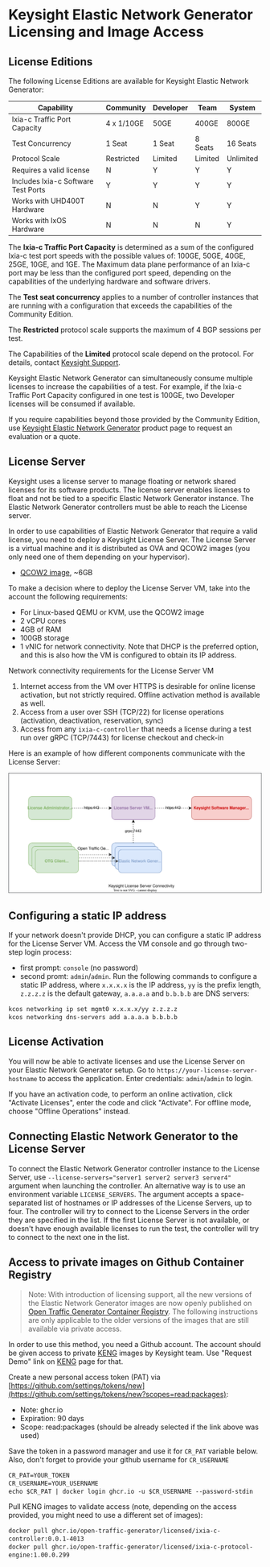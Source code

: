 # Keysight Elastic Network Generator Licensing and Image Access

## License Editions

The following License Editions are available for Keysight Elastic Network Generator:

  | Capability                          | Community            | Developer            | Team                           | System                              |
  |-------------------------------------|----------------------|----------------------|--------------------------------|-------------------------------------|
  | Ixia-c Traffic Port Capacity        |  4 x 1/10GE          |  50GE                |  400GE                         | 800GE                               |
  | Test Concurrency                    |  1 Seat              |  1 Seat              |  8 Seats                       | 16 Seats                            |
  | Protocol Scale                      |  Restricted          |  Limited             |  Limited                       | Unlimited                           |
  | Requires a valid license            |  N                   |  Y                   |  Y                             | Y                                   |
  | Includes Ixia-c Software Test Ports |  Y                   |  Y                   |  Y                             | Y                                   |
  | Works with UHD400T Hardware         |  N                   |  N                   |  Y                             | Y                                   |
  | Works with IxOS Hardware            |  N                   |  N                   |  N                             | Y                                   |

 The **Ixia-c Traffic Port Capacity** is determined as a sum of the configured Ixia-c test port speeds with the possible values of: 100GE, 50GE, 40GE, 25GE, 10GE, and 1GE. The Maximum data plane performance of an Ixia-c port may be less than the configured port speed, depending on the capabilities of the underlying hardware and software drivers.

 The **Test seat concurrency** applies to a number of controller instances that are running with a configuration that exceeds the capabilities of the Community Edition.

 The **Restricted** protocol scale supports the maximum of 4 BGP sessions per test.

 The Capabilities of the **Limited** protocol scale depend on the protocol. For details, contact [Keysight Support](https://support.ixiacom.com/contact/support).

 Keysight Elastic Network Generator can simultaneously consume multiple licenses to increase the capabilities of a test. For example, if the Ixia-c Traffic Port Capacity configured in one test is 100GE, two Developer licenses will be consumed if available.

 If you require capabilities beyond those provided by the Community Edition, use [Keysight Elastic Network Generator](https://www.keysight.com/us/en/products/network-test/protocol-load-test/keysight-elastic-network-generator.html) product page to request an evaluation or a quote.


## License Server

Keysight uses a license server to manage floating or network shared licenses for its software products. The license server enables licenses to float and not be tied to a specific Elastic Network Generator instance. The Elastic Network Generator controllers must be able to reach the License server.

In order to use capabilities of Elastic Network Generator that require a valid license, you need to deploy a Keysight License Server. The License Server is a virtual machine and it is distributed as OVA and QCOW2 images (you only need one of them depending on your hypervisor).

* [QCOW2 image](https://storage.googleapis.com/kt-nas-images-cloud-ist/slum-4.2.0-208.2.qcow2), ~6GB

To make a decision where to deploy the License Server VM, take into the account the following requirements:

* For Linux-based QEMU or KVM, use the QCOW2 image
* 2 vCPU cores
* 4GB of RAM
* 100GB storage
* 1 vNIC for network connectivity. Note that DHCP is the preferred option, and this is also how the VM is configured to obtain its IP address.

Network connectivity requirements for the License Server VM

1. Internet access from the VM over HTTPS is desirable for online license activation, but not strictly required. Offline activation method is available as well.
2. Access from a user over SSH (TCP/22) for license operations (activation, deactivation, reservation, sync)
3. Access from any `ixia-c-controller` that needs a license during a test run over gRPC (TCP/7443) for license checkout and check-in

Here is an example of how different components communicate with the License Server:

![License Server Connectivity](./images/license-server.drawio.svg)

## Configuring a static IP address

If your network doesn't provide DHCP, you can configure a static IP address for the License Server VM. Access the VM console and go through two-step login process:
* first prompt: `console` (no password)
* second promt: `admin`/`admin`. Run the following commands to configure a static IP address, where `x.x.x.x` is the IP address, `yy` is the prefix length, `z.z.z.z` is the default gateway, `a.a.a.a` and `b.b.b.b` are DNS servers:

```Shell
kcos networking ip set mgmt0 x.x.x.x/yy z.z.z.z
kcos networking dns-servers add a.a.a.a b.b.b.b
```

## License Activation

You will now be able to activate licenses and use the License Server on your Elastic Network Generator setup. Go to `https://your-license-server-hostname` to access the application. Enter credentials: `admin`/`admin` to login.

If you have an activation code, to perform an online activation, click "Activate Licenses", enter the code and click "Activate". For offline mode, choose "Offline Operations" instead.

## Connecting Elastic Network Generator to the License Server

To connect the Elastic Network Generator controller instance to the License Server, use `--license-servers="server1 server2 server3 server4"` argument when launching the controller. An alternative way is to use an environment variable `LICENSE_SERVERS`. The argument accepts a space-separated list of hostnames or IP addresses of the License Servers, up to four. The controller will try to connect to the License Servers in the order they are specified in the list. If the first License Server is not available, or doesn't have enough available licenses to run the test, the controller will try to connect to the next one in the list.

## Access to private images on Github Container Registry

> Note: With introduction of licensing support, all the new versions of the Elastic Network Generator images are now openly published on [Open Traffic Generator Container Registry](https://github.com/orgs/open-traffic-generator/packages). The following instructions are only applicable to the older versions of the images that are still available via private access.

In order to use this method, you need a Github account. The account should be given access to private [KENG](https://www.keysight.com/us/en/products/network-test/protocol-load-test/keysight-elastic-network-generator.html) images by Keysight team. Use "Request Demo" link on [KENG](https://www.keysight.com/us/en/products/network-test/protocol-load-test/keysight-elastic-network-generator.html) page for that.

Create a new personal access token (PAT) via [https://github.com/settings/tokens/new](https://github.com/settings/tokens/new?scopes=read:packages):

* Note: ghcr.io
* Expiration: 90 days
* Scope: read:packages (should be already selected if the link above was used)

Save the token in a password manager and use it for `CR_PAT` variable below. Also, don't forget to provide your github username for `CR_USERNAME`

```Shell
CR_PAT=YOUR_TOKEN
CR_USERNAME=YOUR_USERNAME
echo $CR_PAT | docker login ghcr.io -u $CR_USERNAME --password-stdin
```

Pull KENG images to validate access (note, depending on the access provided, you might need to use a different set of images):

```Shell
docker pull ghcr.io/open-traffic-generator/licensed/ixia-c-controller:0.0.1-4013
docker pull ghcr.io/open-traffic-generator/licensed/ixia-c-protocol-engine:1.00.0.299
```
